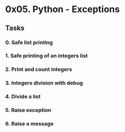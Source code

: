 # 0x05. Python - Exceptions
## Tasks
### 0. Safe list printing
### 1. Safe printing of an integers list
### 2. Print and count integers
### 3. Integers division with debug
### 4. Divide a list
### 5. Raise exception
### 6. Raise a message
